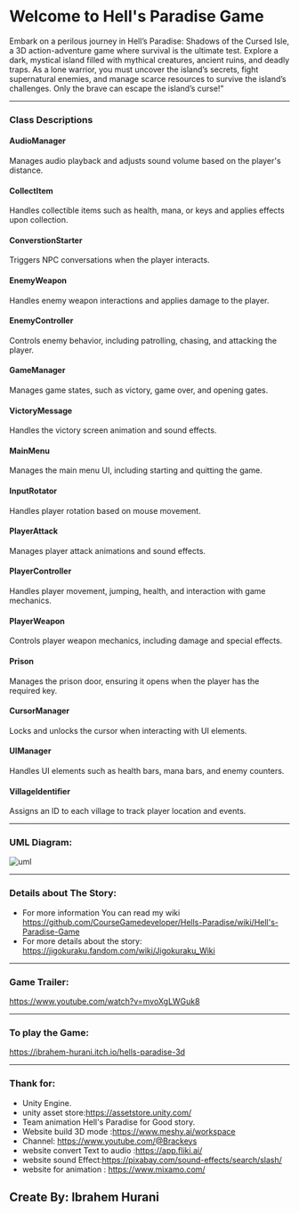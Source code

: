 # Welcome to Hell's Paradise Game
Embark on a perilous journey in Hell’s Paradise: Shadows of the Cursed Isle, a 3D action-adventure game where survival is the ultimate test. Explore a dark, mystical island filled with mythical creatures, ancient ruins, and deadly traps. As a lone warrior, you must uncover the island’s secrets, fight supernatural enemies, and manage scarce resources to survive the island’s challenges. Only the brave can escape the island’s curse!"

---
### Class Descriptions

#### **AudioManager**
Manages audio playback and adjusts sound volume based on the player's distance.

#### **CollectItem**
Handles collectible items such as health, mana, or keys and applies effects upon collection.

#### **ConverstionStarter**
Triggers NPC conversations when the player interacts.

#### **EnemyWeapon**
Handles enemy weapon interactions and applies damage to the player.

#### **EnemyController**
Controls enemy behavior, including patrolling, chasing, and attacking the player.

#### **GameManager**
Manages game states, such as victory, game over, and opening gates.

#### **VictoryMessage**
Handles the victory screen animation and sound effects.

#### **MainMenu**
Manages the main menu UI, including starting and quitting the game.

#### **InputRotator**
Handles player rotation based on mouse movement.

#### **PlayerAttack**
Manages player attack animations and sound effects.

#### **PlayerController**
Handles player movement, jumping, health, and interaction with game mechanics.

#### **PlayerWeapon**
Controls player weapon mechanics, including damage and special effects.

#### **Prison**
Manages the prison door, ensuring it opens when the player has the required key.

#### **CursorManager**
Locks and unlocks the cursor when interacting with UI elements.

#### **UIManager**
Handles UI elements such as health bars, mana bars, and enemy counters.

#### **VillageIdentifier**
Assigns an ID to each village to track player location and events.

--- 
### UML Diagram:

![uml](https://github.com/user-attachments/assets/05708953-590d-429f-9fbe-da3ce1162702)

---
### Details about The Story:
* For more information You can read my wiki https://github.com/CourseGamedeveloper/Hells-Paradise/wiki/Hell's-Paradise-Game
* For more details about the story: https://jigokuraku.fandom.com/wiki/Jigokuraku_Wiki
---
### Game Trailer:
https://www.youtube.com/watch?v=mvoXgLWGuk8

---
### To play the Game:
https://ibrahem-hurani.itch.io/hells-paradise-3d

---
### Thank for:
* Unity Engine.
* unity asset store:https://assetstore.unity.com/
* Team animation Hell's Paradise for Good story.
* Website build 3D mode :https://www.meshy.ai/workspace
* Channel: https://www.youtube.com/@Brackeys
* website convert Text to audio :https://app.fliki.ai/
* website sound Effect:https://pixabay.com/sound-effects/search/slash/
* website for animation : https://www.mixamo.com/
## Create By: Ibrahem Hurani
